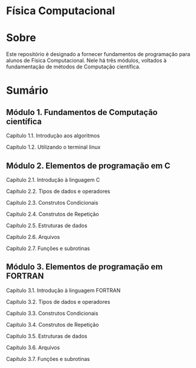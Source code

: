 #   Física Computacional

#   Sobre

Este repositório é designado a fornecer fundamentos de programação para alunos de Física Computacional. Nele há três módulos, voltados à fundamentação de métodos de Computação científica.

#   Sumário

##  Módulo 1. Fundamentos de Computação científica

Capítulo 1.1. Introdução aos algoritmos

Capítulo 1.2. Utilizando o terminal linux

##  Módulo 2. Elementos de programação em C

Capítulo 2.1. Introdução à linguagem C

Capítulo 2.2. Tipos de dados e operadores

Capítulo 2.3. Construtos Condicionais

Capítulo 2.4. Construtos de Repetição

Capítulo 2.5. Estruturas de dados

Capítulo 2.6. Arquivos

Capítulo 2.7. Funções e subrotinas

##  Módulo 3. Elementos de programação em FORTRAN

Capítulo 3.1. Introdução à linguagem FORTRAN

Capítulo 3.2. Tipos de dados e operadores

Capítulo 3.3. Construtos Condicionais

Capítulo 3.4. Construtos de Repetição

Capítulo 3.5. Estruturas de dados

Capítulo 3.6. Arquivos

Capítulo 3.7. Funções e subrotinas
